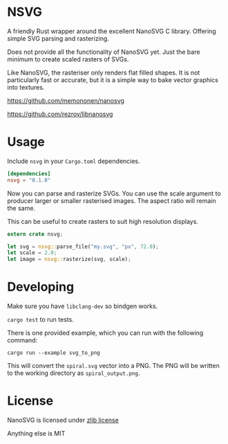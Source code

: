 # NSVG

A friendly Rust wrapper around the excellent NanoSVG C library. Offering simple SVG parsing and rasterizing.

Does not provide all the functionality of NanoSVG yet. Just the bare minimum to create scaled rasters of SVGs.

Like NanoSVG, the rasteriser only renders flat filled shapes. It is not particularly fast or accurate, but it is a simple way to bake vector graphics into textures.

https://github.com/memononen/nanosvg

https://github.com/rezrov/libnanosvg

# Usage

Include `nsvg` in your `Cargo.toml` dependencies.

```toml
[dependencies]
nsvg = "0.1.0"
```

Now you can parse and rasterize SVGs. You can use the scale argument to producer larger or smaller rasterised images. The aspect ratio will remain the same.

This can be useful to create rasters to suit high resolution displays.

```rust
extern crate nsvg;

let svg = nsvg::parse_file("my.svg", "px", 72.0);
let scale = 2.0;
let image = nsvg::rasterize(svg, scale);

```

# Developing

Make sure you have `libclang-dev` so bindgen works.

`cargo test` to run tests.

There is one provided example, which you can run with the following command:
```
cargo run --example svg_to_png
```

This will convert the `spiral.svg` vector into a PNG. The PNG will be written to the working directory as `spiral_output.png`.

# License

NanoSVG is licensed under [zlib license](lib/LICENSE.txt)

Anything else is MIT
